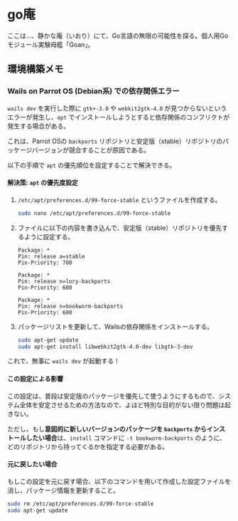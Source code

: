 # go庵
ここは…、静かな庵（いおり）にて、Go言語の無限の可能性を探る。個人用Goモジュール実験母艦「Goan」。

## 環境構築メモ

### Wails on Parrot OS (Debian系) での依存関係エラー

`wails dev` を実行した際に `gtk+-3.0` や `webkit2gtk-4.0` が見つからないというエラーが発生し、`apt` でインストールしようとすると依存関係のコンフリクトが発生する場合がある。

これは、Parrot OSの `backports` リポジトリと安定版（stable）リポジトリのパッケージバージョンが競合することが原因である。

以下の手順で `apt` の優先順位を設定することで解決できる。

#### 解決策: `apt` の優先度設定

1.  `/etc/apt/preferences.d/99-force-stable` というファイルを作成する。
    ```bash
    sudo nano /etc/apt/preferences.d/99-force-stable
    ```
2.  ファイルに以下の内容を書き込んで、安定版（stable）リポジトリを優先するように設定する。
    ```
    Package: *
    Pin: release a=stable
    Pin-Priority: 700

    Package: *
    Pin: release n=lory-backports
    Pin-Priority: 600

    Package: *
    Pin: release n=bookworm-backports
    Pin-Priority: 600
    ```
3.  パッケージリストを更新して、Wailsの依存関係をインストールする。
    ```bash
    sudo apt-get update
    sudo apt-get install libwebkit2gtk-4.0-dev libgtk-3-dev
    ```

これで、無事に `wails dev` が起動する！

#### この設定による影響

この設定は、普段は安定版のパッケージを優先して使うようにするもので、システム全体を安定させるための方法なので、よほど特別な目的がない限り問題は起きない。

ただし、もし**意図的に新しいバージョンのパッケージを `backports` からインストールしたい場合**は、`install` コマンドに `-t bookworm-backports` のように、どのリポジトリから持ってくるかを指定する必要がある。

#### 元に戻したい場合

もしこの設定を元に戻す場合、以下のコマンドを用いて作成した設定ファイルを消し、パッケージ情報を更新すること。

```bash
sudo rm /etc/apt/preferences.d/99-force-stable
sudo apt-get update
```